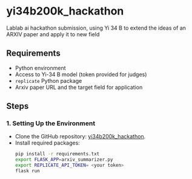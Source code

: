 # yi34b200k_hackathon
Lablab ai hackathon submission, using Yi 34 B to extend the ideas of an ARXIV paper and apply it to new field


## Requirements
- Python environment
- Access to Yi-34 B model (token provided for judges)
- `replicate` Python package
- Arxiv paper URL and the target field for application

## Steps

### 1. Setting Up the Environment
- Clone the GitHub repository: [yi34b200k_hackathon](https://github.com/Raghavan1988/yi34b200k_hackathon).
- Install required packages:
  ```bash
  pip install -r requirements.txt
  export FLASK_APP=arxiv_summarizer.py
  export REPLICATE_API_TOKEN= <your token>
  flask run
